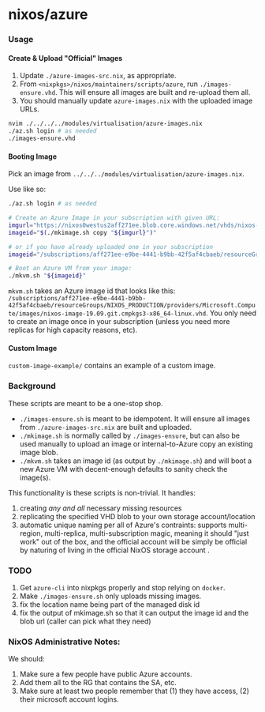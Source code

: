 # nixos/azure

### Usage

#### Create & Upload "Official" Images

1. Update `./azure-images-src.nix`, as appropriate.
2. From `<nixpkgs>/nixos/maintainers/scripts/azure`, run `./images-ensure.vhd`. This will ensure all images are built and re-upload them all.
3. You should manually update `azure-images.nix` with the uploaded image URLs.

```bash
nvim ./../../../modules/virtualisation/azure-images.nix
./az.sh login # as needed
./images-ensure.vhd
```


#### Booting Image

Pick an image from `../../../modules/virtualisation/azure-images.nix`.

Use like so:

```bash
./az.sh login # as needed

# Create an Azure Image in your subscription with given URL:
imgurl="https://nixos0westus2aff271ee.blob.core.windows.net/vhds/nixos-image-19.09.git.cmpkgs3-x86_64-linux.vhd" # from `azure-images.nix`
imageid="$(./mkimage.sh copy "${imgurl}")"

# or if you have already uploaded one in your subscription
imageid="/subscriptions/aff271ee-e9be-4441-b9bb-42f5af4cbaeb/resourceGroups/NIXOS_PRODUCTION/providers/Microsoft.Compute/images/nixos-image-19.09.git.cmpkgs3-x86_64-linux.vhd"

# Boot an Azure VM from your image:
./mkvm.sh "${imageid}"
```

`mkvm.sh` takes an Azure image id that looks like this: `/subscriptions/aff271ee-e9be-4441-b9bb-42f5af4cbaeb/resourceGroups/NIXOS_PRODUCTION/providers/Microsoft.Compute/images/nixos-image-19.09.git.cmpkgs3-x86_64-linux.vhd`. You only need to create an image once in your subscription (unless you need more replicas for high capacity reasons, etc).


#### Custom Image

`custom-image-example/` contains an example of a custom image.

### Background

These scripts are meant to be a one-stop shop.
* `./images-ensure.sh` is meant to be idempotent. It will ensure all images from `./azure-images-src.nix` are built and uploaded.
* `./mkimage.sh` is normally called by `./images-ensure`, but can also be used manually to upload an image or internal-to-Azure copy an existing image blob.
* `./mkvm.sh` takes an image id (as output by `./mkimage.sh`) and will boot a new Azure VM with decent-enough defaults to sanity check the image(s).

This functionality is these scripts is non-trivial. It handles:
1. creating *any and all* necessary missing resources
2. replicating the specified VHD blob to your own storage account/location
3. automatic unique naming per all of Azure's contraints: supports multi-region, multi-replica, multi-subscription magic, meaning it should "just work" out of the box, and the official account will be simply be official by naturing of living in the official NixOS storage account .

### TODO

1. Get `azure-cli` into nixpkgs properly and stop relying on `docker`.
2. Make `./images-ensure.sh` only uploads missing images.
3. fix the location name being part of the managed disk id
4. fix the output of mkimage.sh so that it can output the image id and the blob url (caller can pick what they need)


### NixOS Administrative Notes:

We should:

1. Make sure a few people have public Azure accounts.
2. Add them all to the RG that contains the SA, etc.
3. Make sure at least two people remember that (1) they have access, (2) their microsoft account logins.

